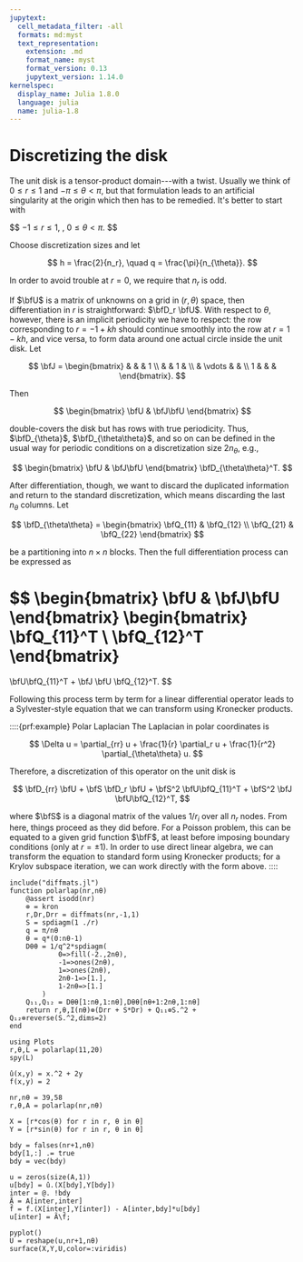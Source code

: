 ```yaml
---
jupytext:
  cell_metadata_filter: -all
  formats: md:myst
  text_representation:
    extension: .md
    format_name: myst
    format_version: 0.13
    jupytext_version: 1.14.0
kernelspec:
  display_name: Julia 1.8.0
  language: julia
  name: julia-1.8
---
```


# Discretizing the disk

The unit disk is a tensor-product domain---with a twist. Usually we think of $0\le r \le 1$ and $-\pi\le \theta < \pi$, but that formulation leads to an artificial singularity at the origin which then has to be remedied. It's better to start with 

$$
$-1 \le r \le 1$, \, $0 \le \theta < \pi$. 
$$

Choose discretization sizes and let

$$
h = \frac{2}{n_r}, \quad q = \frac{\pi}{n_{\theta}}. 
$$

In order to avoid trouble at $r=0$, we require that $n_r$ is odd. 

If $\bfU$ is a matrix of unknowns on a grid in $(r,\theta)$ space, then differentiation in $r$ is straightforward: $\bfD_r \bfU$. With respect to $\theta$, however, there is an implicit periodicity we have to respect: the row corresponding to $r=-1+kh$ should continue smoothly into the row at $r=1-kh$, and vice versa, to form data around one actual circle inside the unit disk. Let

$$
\bfJ = 
\begin{bmatrix}
  & & & 1 \\ & & 1 & \\ & \vdots & & \\ 1 & & & 
\end{bmatrix}. 
$$

Then 

$$
\begin{bmatrix}
  \bfU & \bfJ\bfU
\end{bmatrix}
$$

double-covers the disk but has rows with true periodicity. Thus, $\bfD_{\theta}$,  $\bfD_{\theta\theta}$, and so on can be defined in the usual way for periodic conditions on a discretization size $2n_{\theta}$, e.g.,

$$
\begin{bmatrix}
  \bfU & \bfJ\bfU
\end{bmatrix} \bfD_{\theta\theta}^T. 
$$

After differentiation, though, we want to discard the duplicated information and return to the standard discretization, which means discarding the last $n_\theta$ columns. Let 

$$
\bfD_{\theta\theta} = 
\begin{bmatrix}
  \bfQ_{11} & \bfQ_{12} \\ \bfQ_{21} & \bfQ_{22} 
\end{bmatrix}
$$

be a partitioning into $n\times n$ blocks. Then the full differentiation process can be expressed as 

$$
\begin{bmatrix}
  \bfU & \bfJ\bfU
\end{bmatrix}
\begin{bmatrix}
  \bfQ_{11}^T \\ \bfQ_{12}^T 
\end{bmatrix} 
= 
\bfU\bfQ_{11}^T + \bfJ \bfU \bfQ_{12}^T. 
$$

Following this process term by term for a linear differential operator leads to a Sylvester-style equation that we can transform using Kronecker products. 

::::{prf:example} Polar Laplacian
The Laplacian in polar coordinates is 

$$
\Delta u = \partial_{rr} u + \frac{1}{r} \partial_r u + \frac{1}{r^2} \partial_{\theta\theta} u. 
$$

Therefore, a discretization of this operator on the unit disk is

$$
\bfD_{rr} \bfU + \bfS \bfD_r \bfU + \bfS^2 \bfU\bfQ_{11}^T  +  \bfS^2 \bfJ \bfU\bfQ_{12}^T, 
$$

where $\bfS$ is a diagonal matrix of the values $1/r_i$ over all $n_r$ nodes. From here, things proceed as they did before. For a Poisson problem, this can be equated to a given grid function $\bfF$, at least before imposing boundary conditions (only at $r=\pm 1$). In order to use direct linear algebra, we can transform the equation to standard form using Kronecker products; for a Krylov subspace iteration, we can work directly with the form above. 
::::

```{code-cell}
include("diffmats.jl")
function polarlap(nr,nθ)
    @assert isodd(nr)
    ⊗ = kron
    r,Dr,Drr = diffmats(nr,-1,1)
    S = spdiagm(1 ./r)
    q = π/nθ
    θ = q*(0:nθ-1)
    Dθθ = 1/q^2*spdiagm(
            0=>fill(-2.,2nθ),
            -1=>ones(2nθ),
            1=>ones(2nθ),
            2nθ-1=>[1.],
            1-2nθ=>[1.]
        )
    Q₁₁,Q₁₂ = Dθθ[1:nθ,1:nθ],Dθθ[nθ+1:2nθ,1:nθ]
    return r,θ,I(nθ)⊗(Drr + S*Dr) + Q₁₁⊗S.^2 + Q₁₂⊗reverse(S.^2,dims=2)
end

using Plots
r,θ,L = polarlap(11,20)
spy(L)
```

```{code-cell}
û(x,y) = x.^2 + 2y
f(x,y) = 2

nr,nθ = 39,58
r,θ,A = polarlap(nr,nθ)

X = [r*cos(θ) for r in r, θ in θ]
Y = [r*sin(θ) for r in r, θ in θ]

bdy = falses(nr+1,nθ)
bdy[1,:] .= true 
bdy = vec(bdy)

u = zeros(size(A,1))
u[bdy] = û.(X[bdy],Y[bdy])
inter = @. !bdy
Ã = A[inter,inter]
f̃ = f.(X[inter],Y[inter]) - A[inter,bdy]*u[bdy]
u[inter] = Ã\f̃;
```

```{code-cell}
pyplot()
U = reshape(u,nr+1,nθ)
surface(X,Y,U,color=:viridis)
```
